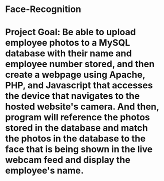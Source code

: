 # Face-Recognition
# Project Goal: Be able to upload employee photos to a MySQL database with their name and employee number stored, and then create a webpage using Apache, PHP, and Javascript that accesses the device that navigates to the hosted website's camera. And then, program will reference the photos stored in the database and match the photos in the database to the face that is being shown in the live webcam feed and display the employee's name.
